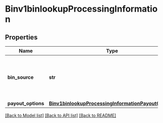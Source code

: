 # Binv1binlookupProcessingInformation

## Properties
Name | Type | Description | Notes
------------ | ------------- | ------------- | -------------
**bin_source** | **str** | Bin Source File Identifier.  Possible values: - itmx - rupay  | [optional] 
**payout_options** | [**Binv1binlookupProcessingInformationPayoutOptions**](Binv1binlookupProcessingInformationPayoutOptions.md) |  | [optional] 

[[Back to Model list]](../README.md#documentation-for-models) [[Back to API list]](../README.md#documentation-for-api-endpoints) [[Back to README]](../README.md)


